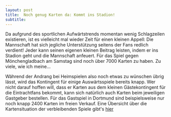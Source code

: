 ```yaml
---
layout: post
title:  Noch genug Karten da: Kommt ins Stadion!
subtitle:  
---
```


Da aufgrund des sportlichen Aufwärtstrends momentan wenig Schlagzeilen existieren, ist es vielleicht mal wieder Zeit für einen kleinen Appell: Die Mannschaft hat sich jegliche Unterstützung seitens der Fans redlich verdient! Jeder kann seinen eigenen kleinen Beitrag leisten, indem er ins Stadion geht und die Mannschaft anfeuert. Für das Spiel gegen Mönchengladbach am Samstag sind noch über 7000 Karten zu haben. Zu viele, wie ich meine...

Während der Andrang bei Heimspielen also noch etwas zu wünschen übrig lässt, wird das Kontingent für einige Auswärtsspiele bereits knapp. Wer nicht darauf hoffen will, dass er Karten aus dem kleinen Gästekontingent für die Eintrachtfans bekommt, kann sich natürlich auch Karten beim jeweiligen Gastgeber bestellen. Für das Gastspiel in Dortmund sind beispielsweise nur noch knapp 2400 Karten im freien Verkauf. Eine Übersicht über die Kartensituation der verbleibenden Spiele gibt's [hier](http://www.eintracht-stats.de/daily/df_vorb.htm)
